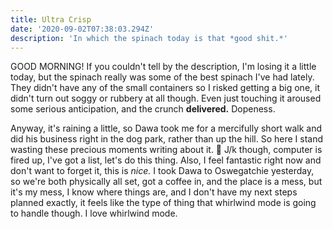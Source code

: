 ```yaml
---
title: Ultra Crisp
date: '2020-09-02T07:38:03.294Z'
description: 'In which the spinach today is that *good shit.*'
---
```


GOOD MORNING! If you couldn't tell by the description, I'm losing it a little today, but the spinach really was some of the best spinach I've had lately. They didn't have any of the small containers so I risked getting a big one, it didn't turn out soggy or rubbery at all though. Even just touching it aroused some serious anticipation, and the crunch **delivered.** Dopeness.

Anyway, it's raining a little, so Dawa took me for a mercifully short walk and did his business right in the dog park, rather than up the hill. So here I stand wasting these precious moments writing about it. 🤣 J/k though, computer is fired up, I've got a list, let's do this thing. Also, I feel fantastic right now and don't want to forget it, this is _nice._ I took Dawa to Oswegatchie yesterday, so we're both physically all set, got a coffee in, and the place is a mess, but it's my mess, I know where things are, and I don't have my next steps planned exactly, it feels like the type of thing that whirlwind mode is going to handle though. I love whirlwind mode.
